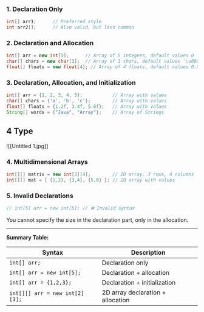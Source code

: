 
### 1. Declaration Only

```java
int[] arr1;      // Preferred style
int arr2[];      // Also valid, but less common
```

### 2. Declaration and Allocation

```java
int[] arr = new int[5];      // Array of 5 integers, default values 0
char[] chars = new char[3];  // Array of 3 chars, default values '\u0000'
float[] floats = new float[4]; // Array of 4 floats, default values 0.0f
```

### 3. Declaration, Allocation, and Initialization

```java
int[] arr = {1, 2, 3, 4, 5};           // Array with values
char[] chars = {'a', 'b', 'c'};        // Array with values
float[] floats = {1.2f, 3.4f, 5.6f};   // Array with values
String[] words = {"Java", "Array"};    // Array of Strings
```

## 4 Type
![[Untitled 1.jpg]]
### 4. Multidimensional Arrays

```java
int[][] matrix = new int[3][4];        // 2D array, 3 rows, 4 columns
int[][] mat = { {1,2}, {3,4}, {5,6} }; // 2D array with values
```

### 5. Invalid Declarations

```java
// int[5] arr = new int[5]; // ❌ Invalid syntax
```
You cannot specify the size in the declaration part, only in the allocation.

---

**Summary Table:**

| Syntax                        | Description                        |
|-------------------------------|------------------------------------|
| `int[] arr;`                  | Declaration only                   |
| `int[] arr = new int[5];`     | Declaration + allocation           |
| `int[] arr = {1,2,3};`        | Declaration + initialization       |
| `int[][] arr = new int[2][3];`| 2D array declaration + allocation  |

